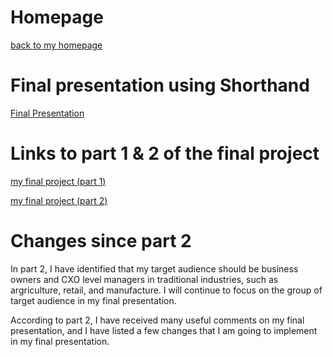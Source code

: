 # Homepage

[back to my homepage](/README.md)

# Final presentation using Shorthand

[Final Presentation](https://preview.shorthand.com/05JkPtfPggjpVJFQ)

# Links to part 1 & 2 of the final project

[my final project (part 1)](/final_project_1_Tianyi.md)

[my final project (part 2)](/final_project_2_Tianyi.md)

# Changes since part 2

In part 2, I have identified that my target audience should be business owners and CXO level managers in traditional industries, such as argriculture, retail, and manufacture. I will continue to focus on the group of target audience in my final presentation.

According to part 2, I have received many useful comments on my final presentation, and I have listed a few changes that I am going to implement in my final presentation.
